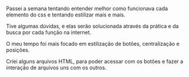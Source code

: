 Passei a semana tentando entender melhor como funcionava cada elemento do css e tentando estilizar mais e mais.

Tive algumas dúvidas, e elas serão solucionada através da prática e da busca por cada função na internet.

O meu tempo foi mais focado em estilização de botões, centralização e posições. 

Criei alguns arquivos HTML, para poder acessar com os botões e fazer a interação de arquivos uns com os outros. 

